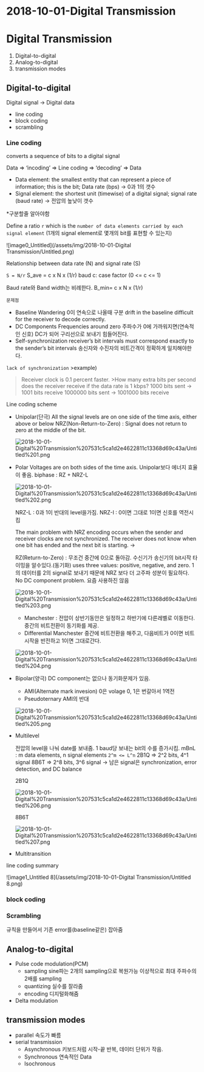 # 2018-10-01-Digital Transmission

# Digital Transmission

1. Digital-to-digital
2. Analog-to-digital
3. transmission modes

## Digital-to-digital

Digital signal -> Digital data

- line coding
- block coding
- scrambling

### Line coding

converts a sequence of bits to a digital signal

Data => ‘incoding’ => Line coding => ‘decoding’ => Data

- Data element: the smallest entity that can represent a piece of information; this is the bit; Data rate (bps) -> 0과 1의 갯수
- Signal element: the shortest unit (timewise) of a digital signal; signal rate (baud rate) -> 전압의 높낮이 갯수

*구분할줄 알아야함

Define a ratio `r` which is the `number of data elements carried by each signal element` (1개의 signal element로 몇개의 bit를 표현할 수 있는지)

![image0_Untitled](/assets/img/2018-10-01-Digital Transmission/Untitled.png)

Relationship between data rate (N) and signal rate (S)

`S = N/r`
S_ave = c x N x (1/r) baud
c: case factor (0 <= c <= 1)

Baud rate와 Band width는 비례한다.
B_min= c x N x (1/r)

`문제점`

- Baseline Wandering
0이 연속으로 나올때 구분
drift in the baseline
difficult for the receiver to decode correctly.
- DC Components
Frequencies around zero
주파수가 0에 가까워지면(연속적인 신호) DC가 되어 구리선으로 보내기 힘들어진다.
- Self-synchronization
receiver’s bit intervals must correspond exactly to the sender’s bit intervals
송신자와 수진자의 비트간격이 정확하게 일치해야한다.

`lack of synchronization` >example)
>Receiver clock is 0.1 percent faster. >How many extra bits per second does the receiver receive if the data rate is 1 kbps?
>1000 bits sent -> 1001 bits receive
>1000000 bits sent -> 1001000 bits receive

Line coding scheme

- Unipolar(단극)
All the signal levels are on one side of the time axis, either above or below
NRZ(Non-Return-to-Zero) : Signal does not return to zero at the middle of the bit.

    ![2018-10-01-Digital%20Transmission%207531c5ca1d2e4622811c13368d69c43a/Untitled%201.png](2018-10-01-Digital%20Transmission%207531c5ca1d2e4622811c13368d69c43a/Untitled%201.png)

- Polar
Voltages are on both sides of the time axis.
Unipolar보다 에너지 효율이 좋음.
biphase : RZ + NRZ-L

    ![2018-10-01-Digital%20Transmission%207531c5ca1d2e4622811c13368d69c43a/Untitled%202.png](2018-10-01-Digital%20Transmission%207531c5ca1d2e4622811c13368d69c43a/Untitled%202.png)

    NRZ-L : 0과 1이 반대의 level을가짐.
    NRZ-I : 0이면 그대로 1이면 신호를 역전시킴

    The main problem with NRZ encoding occurs when the sender and receiver clocks are not synchronized. The receiver does not know when one bit has ended and the next bit is starting. ->

    RZ(Return-to-Zero) : 무조건 중간에 0으로 돌아감. 수신기가 송신기의 bit시작 타이밍을 알수있다.(동기화)
    uses three values: positive, negative, and zero.
    1의 데이터를 2의 signal로 보내기 때문에 NRZ 보다 더 고주파 성분이 필요하다.
    No DC component problem.
    요즘 사용하진 않음

    ![2018-10-01-Digital%20Transmission%207531c5ca1d2e4622811c13368d69c43a/Untitled%203.png](2018-10-01-Digital%20Transmission%207531c5ca1d2e4622811c13368d69c43a/Untitled%203.png)

    - Manchester : 전압이 상반기동안은 일정하고 하반기에 다른레벨로 이동한다. 중간의 비트전환이 동기화를 제공.
    - Differential Manchester 중간에 비트전환을 해주고, 다음비트가 0이면 비트시작을 반전하고 1이면 그대로간다.

    ![2018-10-01-Digital%20Transmission%207531c5ca1d2e4622811c13368d69c43a/Untitled%204.png](2018-10-01-Digital%20Transmission%207531c5ca1d2e4622811c13368d69c43a/Untitled%204.png)

- Bipolar(양극)
DC component는 없으나 동기화문제가 있음.
    - AMI(Alternate mark invesion)
    0은 volage 0, 1은 번갈아서 1역전
    - Pseudoternary
    AMI의 반대

    ![2018-10-01-Digital%20Transmission%207531c5ca1d2e4622811c13368d69c43a/Untitled%205.png](2018-10-01-Digital%20Transmission%207531c5ca1d2e4622811c13368d69c43a/Untitled%205.png)

- Multilevel

    전압의 level을 나눠 date를 보내줌. 1 baud당 보내는 bit의 수를 증가시킴.
    mBnL : m data elements, n signal elements `2^m <= L^n`
    2B1Q => 2^2 bits, 4^1 signal
    8B6T => 2^8 bits, 3^6 signal -> 남은 signal은 synchronization, error detection, and DC balance

    2B1Q

    ![2018-10-01-Digital%20Transmission%207531c5ca1d2e4622811c13368d69c43a/Untitled%206.png](2018-10-01-Digital%20Transmission%207531c5ca1d2e4622811c13368d69c43a/Untitled%206.png)

    8B6T

    ![2018-10-01-Digital%20Transmission%207531c5ca1d2e4622811c13368d69c43a/Untitled%207.png](2018-10-01-Digital%20Transmission%207531c5ca1d2e4622811c13368d69c43a/Untitled%207.png)

- Multitransition

line coding summary

![image1_Untitled 8](/assets/img/2018-10-01-Digital Transmission/Untitled 8.png)

### block coding

### Scrambling

규칙을 만들어서 기존 error를(baseline같은) 잡아줌

## Analog-to-digital

- Pulse code modulation(PCM)
    - sampling
    sine파는 2개의 sampling으로 복원가능
    이상적으로 최대 주파수의 2배를 sampling
    - quantizing
    실수를 잘라줌
    - encoding
    디지털화해줌
- Delta modulation

## transmission modes

- parallel
속도가 빠름
- serial transmission
    - Asynchronous
    키보드처럼 시작-끝 반복, 데이터 단위가 작음.
    - Synchronous
    연속적인 Data
    - Isochronous